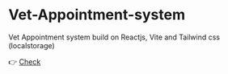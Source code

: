 # Vet-Appointment-system

Vet Appointment system build on Reactjs, Vite and Tailwind css (localstorage)

:point_right: [Check](https://thunderous-lokum-83d048.netlify.app/)
